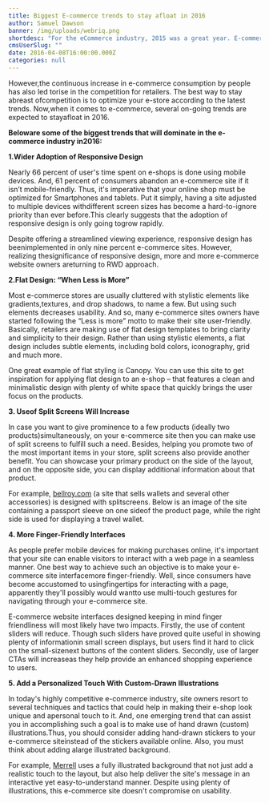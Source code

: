 ```yaml
---
title: Biggest E-commerce trends to stay afloat in 2016
author: Samuel Dawson
banner: /img/uploads/webriq.png
shortdesc: "For the eCommerce industry, 2015 was a great year. E-commerce sales worldwide grew from $1.3 trillion in 2014 to $1.4 trillion in 2015. And, it is expected that retail commerce sales is going to be even better in 2016. In fact, according to an online report, “e-commerce sales will boost by 50 percent this year.” "
cmsUserSlug: ""
date: 2016-04-08T16:00:00.000Z
categories: null
---
```


However,the continuous increase in e-commerce consumption by people has also led torise in the competition for retailers. The best way to stay abreast ofcompetition is to optimize your e-store according to the latest trends. Now,when it comes to e-commerce, several on-going trends are expected to stayafloat in 2016. 

**Beloware some of the biggest trends that will dominate in the e-commerce industry in2016:**

**1.Wider Adoption of Responsive Design**

Nearly 66 percent of user's time spent on e-shops is done using mobile devices. And, 61 percent of consumers abandon an e-commerce site if it isn’t mobile-friendly. Thus, it's imperative that your online shop must be optimized for Smartphones and tablets. Put it simply, having a site adjusted to multiple devices withdifferent screen sizes has become a hard-to-ignore priority than ever before.This clearly suggests that the adoption of responsive design is only going togrow rapidly. 

Despite offering a streamlined viewing experience, responsive design has beenimplemented in only nine percent e-commerce sites. However, realizing thesignificance of responsive design, more and more e-commerce website owners areturning to RWD approach. 

**2.Flat Design: “When Less is More”**

Most e-commerce stores are usually cluttered with stylistic elements like gradients,textures, and drop shadows, to name a few. But using such elements decreases usability. And so, many e-commerce sites owners have started following the “Less is more” motto to make their site user-friendly. Basically, retailers are making use of flat design templates to bring clarity and simplicity to their design. Rather than using stylistic elements, a flat design includes subtle elements, including bold colors, iconography, grid and much more. 

One great example of flat styling is Canopy. You can use this site to get inspiration for applying flat design to an e-shop – that features a clean and minimalistic design with plenty of white space that quickly brings the user focus on the products.

**3. Useof Split Screens Will Increase**

In case you want to give prominence to a few products (ideally two products)simultaneously, on your e-commerce site then you can make use of split screens to fulfill such a need. Besides, helping you promote two of the most important items in your store, split screens also provide another benefit. You can showcase your primary product on the side of the layout, and on the opposite side, you can display additional information about that product. 

For example, [bellroy.com](http://bellroy.com/) (a site that sells wallets and several other accessories) is designed with splitscreens. Below is an image of the site containing a passport sleeve on one sideof the product page, while the right side is used for displaying a travel wallet. 

**4. More Finger-Friendly Interfaces**

As people prefer mobile devices for making purchases online, it's important that your site can enable visitors to interact with a web page in a seamless manner. One best way to achieve such an objective is to make your e-commerce site interfacemore finger-friendly. Well, since consumers have become accustomed to usingfingertips for interacting with a page, apparently they'll possibly would wantto use multi-touch gestures for navigating through your e-commerce site. 

E-commerce website interfaces designed keeping in mind finger friendliness will most likely have two impacts. Firstly, the use of content sliders will reduce. Though such sliders have proved quite useful in showing plenty of informationin small screen displays, but users find it hard to click on the small-sizenext buttons of the content sliders. Secondly, use of larger CTAs will increaseas they help provide an enhanced shopping experience to users.  

**5. Add a Personalized Touch With Custom-Drawn Illustrations**

In today's highly competitive e-commerce industry, site owners resort to several techniques and tactics that could help in making their e-shop look unique and apersonal touch to it. And, one emerging trend that can assist you in accomplishing such a goal is to make use of hand drawn (custom) illustrations.Thus, you should consider adding hand-drawn stickers to your e-commerce siteinstead of the stickers available online. Also, you must think about adding alarge illustrated background. 

For example, [Merrell](http://www.merrell.com/US/en) uses a fully illustrated background that not just add a realistic touch to the layout, but also help deliver the site's message in an interactive yet easy-to-understand manner. Despite using plenty of illustrations, this e-commerce site doesn't compromise on usability.


 

 

 